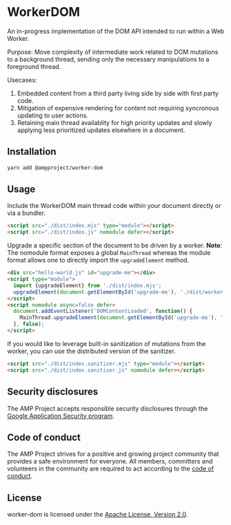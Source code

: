# WorkerDOM

An in-progress implementation of the DOM API intended to run within a Web Worker. 

Purpose: Move complexity of intermediate work related to DOM mutations to a background thread, sending only the necessary manipulations to a foreground thread.

Usecases:
1. Embedded content from a third party living side by side with first party code.
2. Mitigation of expensive rendering for content not requiring syncronous updating to user actions.
3. Retaining main thread availablity for high priority updates and slowly applying less prioritized updates elsewhere in a document.  

## Installation

```bash
yarn add @ampproject/worker-dom
```

## Usage

Include the WorkerDOM main thread code within your document directly or via a bundler.

```html
<script src="./dist/index.mjs" type="module"></script>
<script src="./dist/index.js" nomodule defer></script>
```

Upgrade a specific section of the document to be driven by a worker.
**Note**: The nomodule format exposes a global `MainThread` whereas the module format allows one to directly import the `upgradeElement` method.
```html
<div src="hello-world.js" id="upgrade-me"></div>
<script type="module">
  import {upgradeElement} from './dist/index.mjs';
  upgradeElement(document.getElementById('upgrade-me'), './dist/worker.mjs');
</script>
<script nomodule async=false defer>
  document.addEventListener('DOMContentLoaded', function() {
    MainThread.upgradeElement(document.getElementById('upgrade-me'), './dist/worker.js');
  }, false);
</script>
``` 

If you would like to leverage built-in sanitization of mutations from the worker, you can use the distributed version of the sanitizer.
```html
<script src="./dist/index.sanitizer.mjs" type="module"></script>
<script src="./dist/index.sanitizer.js" nomodule defer></script>
```

## Security disclosures

The AMP Project accepts responsible security disclosures through the [Google Application Security program](https://www.google.com/about/appsecurity/).

## Code of conduct

The AMP Project strives for a positive and growing project community that provides a safe environment for everyone.  All members, committers and volunteers in the community are required to act according to the [code of conduct](CODE_OF_CONDUCT.md).

## License

worker-dom is licensed under the [Apache License, Version 2.0](LICENSE).